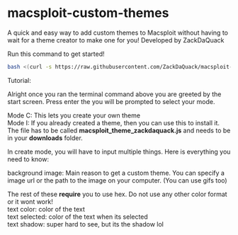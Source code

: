 # macsploit-custom-themes

A quick and easy way to add custom themes to Macsploit without having to wait for a theme creator to make one for you! 
Developed by ZackDaQuack


Run this command to get started!
```bash
bash <(curl -s https://raw.githubusercontent.com/ZackDaQuack/macsploit-custom-themes/main/duck.sh)
```


Tutorial:

Alright once you ran the terminal command above you are greeted by the start screen. Press enter the you will be prompted to select your mode.

Mode C: This lets you create your own theme<br />
Mode I: If you already created a theme, then you can use this to install it. The file has to be called **macsploit_theme_zackdaquack.js** and needs to be in your **downloads** folder.

In create mode, you will have to input multiple things. Here is everything you need to know:

background image: Main reason to get a custom theme. You can specify a image url or the path to the image on your computer.
(You can use gifs too)

The rest of these **require** you to use hex. Do not use any other color format or it wont work!<br />
text color: color of the text<br />
text selected: color of the text when its selected<br />
text shadow: super hard to see, but its the shadow lol
